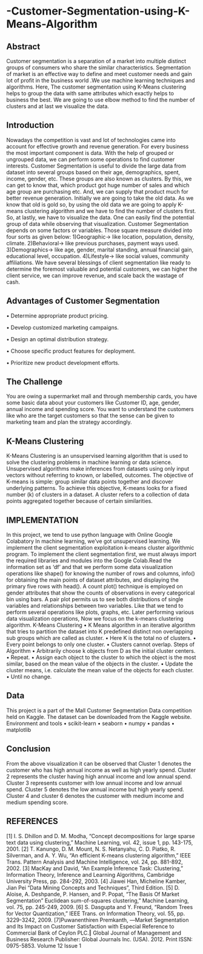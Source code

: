 # -Customer-Segmentation-using-K-Means-Algorithm
## Abstract
Customer segmentation is a separation of a market into multiple distinct groups of consumers who share the similar characteristics. Segmentation of market is an effective way to define and meet customer needs and gain lot of profit in the business world .We  use machine learning techniques and algorithms. Here, The customer segmentation using K-Means clustering helps to group the data with same attributes which exactly helps to business the best. We are going to use elbow method to find the number of clusters and at last we visualize the data.

 ## Introduction
Nowadays the competition is vast and lot of technologies came into account for effective growth and revenue generation. For every business the most important component is data. With the help of grouped or ungrouped data, we can perform some operations to find customer interests. 
Customer Segmentation is useful to divide the large data from dataset into several groups based on their age, demographics, spent, income, gender, etc. These groups are also known as clusters. By this, we can get to know that, which product got huge number of sales and which age group are purchasing etc. And, we can supply that product much for better revenue generation. 
Initially we are going to take  the old data. As we know that old is gold so, by using the old data we are going to apply K-means clustering algorithm and we have to find the number of clusters first. So, at lastly, we have to visualize the data. One can easily find the potential group of data while observing that visualization. 
Customer Segmentation depends on some factors or variables. Those square measure divided into four sorts as given below:
1)Geographic→ like location, population, density, climate.
2)Behavioral→ like previous purchases, payment ways used.
3)Demographics→ like age, gender, marital standing, annual financial gain, educational level, occupation.
4)Lifestyle→ like social values, community affiliations.
We have several blessings of client segmentation like ready to determine the foremost valuable and potential customers, we can higher the client service, we can improve revenue, and scale back the wastage of cash.
## Advantages of Customer Segmentation
•	Determine appropriate product pricing.

•	Develop customized marketing campaigns.

•	Design an optimal distribution strategy.

•	Choose specific product features for deployment.

•	Prioritize new product development efforts.

 ## The Challenge
You are owing a supermarket mall and through membership cards, you have some basic data about your customers like Customer ID, age, gender, annual income and spending score. You want to understand the customers like who are the target customers so that the sense can be given to marketing team and plan the strategy accordingly.
## K-Means Clustering
K-Means Clustering is an unsupervised learning algorithm that is used to solve the clustering problems in machine learning or data science. Unsupervised algorithms make inferences from datasets using only input vectors without referring to known, or labelled, outcomes.
The objective of K-means is simple: group similar data points together and discover underlying patterns. To achieve this objective, K-means looks for a fixed number (k) of clusters in a dataset.
A cluster refers to a collection of data points aggregated together because of certain similarities.


 ## IMPLEMENTATION
In this project, we tend to use python language with Online Google Colabatory In machine learning, we’ve got unsupervised learning. We implement the client segmentation exploitation k-means cluster algorithmic program.
To implement the client segmentation first, we must always import the required libraries and modules into the Google Colab.Read the information set as ‘df’ and that we perform some data visualization operations like shape() for knowing the number of rows and columns, info() for obtaining the main points of dataset attributes, and displaying the primary five rows with head().
A count plot() technique is employed on gender attributes that show the counts of observations in every categorical bin using bars. A pair plot permits us to see both distributions of single variables and relationships between two variables. Like that we tend to perform several operations like plots, graphs, etc. Later performing various data visualization operations, Now we focus on the k-means clustering algorithm.
  K-Means Clustering 
•	K Means algorithm in an iterative algorithm that tries to partition the dataset into K predefined distinct non overlapping sub groups which are called as cluster.
•	Here K is the total no of clusters.
•	Every point belongs to only one cluster.
•	Clusters cannot overlap.
 Steps of Algorithm
•	Arbitrarily choose k objects from D as the initial cluster centers. 
•	Repeat.
•	Assign each object to the cluster to which the object is the most similar, based on the mean value of the objects in the cluster. 
•	Update the cluster means, i.e. calculate the mean value of the objects for each cluster.
•	Until no change.
## Data
This project is a part of the Mall Customer Segmentation Data competition held on Kaggle. The dataset can be downloaded from the Kaggle website.
  Environment and tools
•	scikit-learn
•	seaborn
•	numpy
•	pandas
•	matplotlib
  
 ## Conclusion
From the above visualization it can be observed that Cluster 1 denotes the customer who has high annual income as well as high yearly spend. Cluster 2 represents the cluster having high annual income and low annual spend. Cluster 3 represents customer with low annual income and low annual spend. Cluster 5 denotes the low annual income but high yearly spend. Cluster 4 and cluster 6 denotes the customer with medium income and medium spending score.
## REFERENCES
[1] I. S. Dhillon and D. M. Modha, “Concept decompositions for large 
sparse text data using clustering,” Machine Learning, vol. 42, issue 1, 
pp. 143-175, 2001. 
[2] T. Kanungo, D. M. Mount, N. S. Netanyahu, C. D. Piatko, R. 
Silverman, and A. Y. Wu, “An efficient K-means clustering 
algorithm,” IEEE Trans. Pattern Analysis and Machine Intelligence, 
vol. 24, pp. 881-892, 2002. 
[3] MacKay and David, “An Example Inference Task: Clustering,” 
Information Theory, Inference and Learning Algorithms, Cambridge 
University Press, pp. 284-292, 2003. 
[4] Jiawei Han, Micheline Kamber, Jian Pei “Data Mining Concepts and Techniques”, Third Edition. 
[5] D. Aloise, A. Deshpande, P. Hansen, and P. Popat, “The Basis Of Market Segmentation” 
Euclidean sum-of-squares clustering,” Machine Learning, vol. 75, pp. 
245-249, 2009. 
[6] S. Dasgupta and Y. Freund, “Random Trees for Vector Quantization,” 
IEEE Trans. on Information Theory, vol. 55, pp. 3229-3242, 2009. 
[7]Puwanenthiren Premkanth, ―Market Segmentation and Its Impact on Customer Satisfaction with Especial Reference to Commercial Bank of Ceylon PLC.‖ Global Journal of Management and Business Research Publisher: Global Journals Inc. (USA). 2012. Print ISSN: 0975-5853. Volume 12 Issue 1

